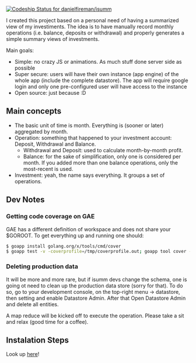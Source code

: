 [ ![Codeship Status for danielfireman/isumm](https://codeship.com/projects/6fd0e080-6b95-0133-2eb6-1a8865ac42d3/status?branch=master)](https://codeship.com/projects/115265)

I created this project based on a personal need of having a summarized view of my investiments. The idea is to have manually record monthly operations (i.e. balance, deposits or withdrawal) and properly generates a simple summary views of investments.

Main goals:

* Simple: no crazy JS or animations. As much stuff done server side as possible
* Super secure: users will have their own instance (app engine) of the whole app (include the complete datastore). The app will require google login and only one pre-configured user will have access to the instance
* Open source: just because :D 

## Main concepts

* The basic unit of time is month. Everything is (sooner or later) aggregated by month.
* Operation: something that happened to your investment account: Deposit, Withdrawal and Balance.
    * Withdrawal and Deposit: used to calculate month-by-month profit.
    * Balance: for the sake of simplification, only one is considered per month. If you added more than one balance operations, only the most-recent is used.
* Investment: yeah, the name says everything. It groups a set of operations.

## Dev Notes
### Getting code coverage on GAE
GAE has a different definition of workspace and does not share your $GOROOT. To get everything up and running one should:
```bash
$ goapp install golang.org/x/tools/cmd/cover
$ goapp test -v -coverprofile=/tmp/coverprofile.out; goapp tool cover -html /tmp/coverprofile.out
```

### Deleting production data
It will be more and more rare, but if isumm devs change the schema, one is going ot need to clean up the production data store (sorry for that). To do so, go to your development console, on the top-right menu -> datastore, then setting  and enable Datastore Admin. After that Open Datastore Admin and delete all entities. 

A map reduce will be kicked off to execute the operation. Please take a sit and relax (good time for a coffee).

## Instalation Steps 

Look up [here](https://github.com/danielfireman/isumm/blob/master/Install.md)! 
